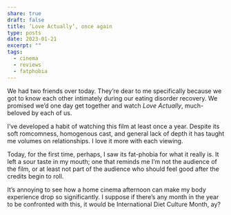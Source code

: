```yaml
---
share: true
draft: false
title: ’Love Actually’, once again
type: posts
date: 2023-01-21
excerpt: ""
tags:
  - cinema
  - reviews
  - fatphobia
---
```


We had two friends over today. They’re dear to me specifically because we got to know each other intimately during our eating disorder recovery. We promised we’d one day get together and watch _Love Actually_, much-beloved by each of us. 

I’ve developed a habit of watching this film at least once a year. Despite its soft romcomness, homogenous cast, and general lack of depth it has taught me volumes on relationships. I love it more with each viewing. 

Today, for the first time, perhaps, I saw its fat-phobia for what it really is. It left a sour taste in my mouth; one that reminds me I’m not the audience of the film, or at least not part of the audience who should feel good after the credits begin to roll. 

It’s annoying to see how a home cinema afternoon can make my body experience drop so significantly. I suppose if there’s any month in the year to be confronted with this, it would be International Diet Culture Month, ay?




